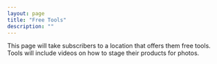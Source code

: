 ```yaml
---
layout: page
title: "Free Tools"
description: ""
---
```


This page will take subscribers to a location that offers them free tools. Tools will include videos on how to stage their products for photos.